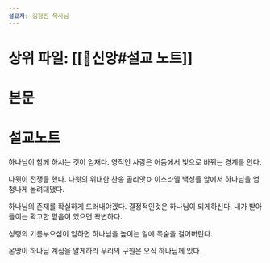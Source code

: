 ```yaml
---
설교자: 김형민 목사님
---
```

# 상위 파일: [[🧭신앙#설교 노트]]

# 본문


# 설교노트
하나님이 함께 하시는 것이 임재다.
영적인 사람은 어둠에서 빛으로 바뀌는 경계를 안다.

다윗이 전쟁을 했다.
다윗의 위대한 찬송
골리앗ㅇ 이스라엘 백성들 앞에서 하나님을 엄청나게 놀려대댔다.

하나님의 존재를 확실하게 드러내야겠다.
결정적인것은 하나님이 되게하신다.
내가 받아들이는 확고한 믿음이 있으면 왁변하다.

성령의 기름부으심이 임하면 하나님을 높이는 일에 목숨을 걸어버린다.

온땅이 하나님 계심을 알게하라
우리의 구원은 오직 하나님께 있다.
